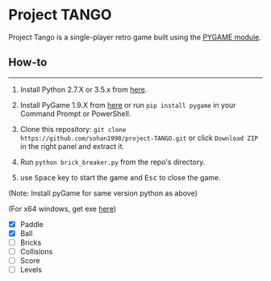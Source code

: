# Project TANGO

Project Tango is a single-player retro game built using the [PYGAME module](https://www.pygame.org).


## How-to
------
1. Install Python 2.7.X or 3.5.x from [here](https://www.python.org/download/releases/).

2. Install PyGame 1.9.X from [here](http://www.pygame.org/download.shtml) or run `pip install pygame` in your Command Prompt or PowerShell.

3. Clone this repository: `git clone https://github.com/sohan1998/project-TANGO.git` or click `Download ZIP` in the right panel and extract it.

4. Run `python brick_breaker.py` from the repo's directory.

5. use <kbd>Space</kbd> key to start the game and <kbd>Esc</kbd> to close the game.

  (Note: Install pyGame for same version python as above)

  (For x64 windows, get exe [here](http://www.lfd.uci.edu/~gohlke/pythonlibs/#pygame))



- [x] Paddle
- [x] Ball
- [ ] Bricks
- [ ] Collisions
- [ ] Score
- [ ] Levels
